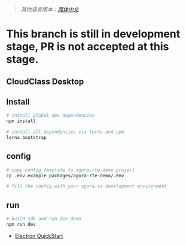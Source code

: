 > *其他语言版本：[简体中文](README.zh.md)*

# This branch is still in development stage, PR is not accepted at this stage.
## CloudClass Desktop

## Install  
```bash
# install global dev dependencies
npm install

# install all dependencies via lerna and npm
lerna bootstrap
```

## config
```bash
# copy config template to agora-rte-demo project
cp .env.example packages/agora-rte-demo/.env

# fill the config with your agora.io development environment
```

## run
```bash
# build sdk and run dev demo
npm run dev
```

+ [Electron QuickStart](./packages/agora-electron-edu-demo/README.md)